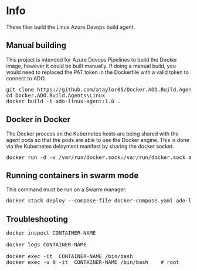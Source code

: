 # Info
These files build the Linux Azure Devops build agent.  


## Manual building
This project is intended for Azure Devops Pipelines to build the Docker image, however it could be built manually.  If doing a manual build, you would need to replaced the PAT token in the Dockerfile with a valid token to connect to ADO.<br>
<pre>
git clone https://github.com/ataylor05/Docker.ADO.Build.Agents.git
cd Docker.ADO.Build.Agents\Linux
docker build -t ado-linux-agent:1.0 .
</pre>


## Docker in Docker
The Docker process on the Kubernetes hosts are being shared with the agent pods so that the pods are able to use the Docker engine.  This is done via the Kubernetes deloyment manifest by sharing the docker socket.<br>
<pre>
docker run -d -v /var/run/docker.sock:/var/run/docker.sock ado-linux-agent:1.0
</pre>


## Running containers in swarm mode
This command must be run on a Swarm manager.<br>
<pre>
docker stack deploy --compose-file docker-compose.yaml ado-linux-agent
</pre>


## Troubleshooting
<pre>
docker inspect CONTAINER-NAME

docker logs CONTAINER-NAME

docker exec -it  CONTAINER-NAME /bin/bash
docker exec -u 0 -it  CONTAINER-NAME /bin/bash    # root
</pre>
